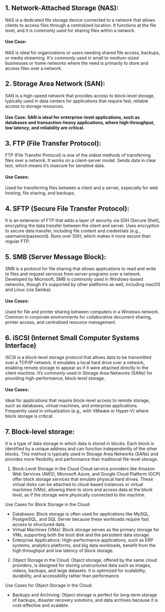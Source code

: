 ## 1. Network-Attached Storage (NAS):
  NAS is a dedicated file storage device connected to a network that allows clients to access files through a centralized location. It functions at the file level, and it is commonly used for sharing files within a network.

#### Use Case: 
  NAS is ideal for organizations or users needing shared file access, backups, or media streaming. It's commonly used in small to medium-sized businesses or home networks where the need is primarily to store and access files over a network.

## 2. Storage Area Network (SAN): 
SAN is a high-speed network that provides access to block-level storage, typically used in data centers for applications that require fast, reliable access to storage resources.

#### Use Case: SAN is ideal for enterprise-level applications, such as databases and transaction-heavy applications, where high throughput, low latency, and reliability are critical.

## 3. FTP (File Transfer Protocol):
FTP (File Transfer Protocol) is one of the oldest methods of transferring files over a network. It works on a client-server model. Sends data in clear text, which means it’s insecure for sensitive data.

#### Use Cases:
Used for transferring files between a client and a server, especially for web hosting, file sharing, and backups.


## 4. SFTP (Secure File Transfer Protocol):
It is an extension of FTP that adds a layer of security via SSH (Secure Shell), encrypting the data transfer between the client and server. Uses encryption to secure data transfer, including file content and credentials (e.g., username/password). Runs over SSH, which makes it more secure than regular FTP.


## 5. SMB (Server Message Block):
SMB is a protocol for file sharing that allows applications to read and write to files and request services from server programs over a network. Developed by Microsoft, SMB is commonly used in Windows-based networks, though it’s supported by other platforms as well, including macOS and Linux (via Samba).

#### Use Cases:
Used for file and printer sharing between computers in a Windows network.
Common in corporate environments for collaborative document sharing, printer access, and centralized resource management.

## 6. iSCSI (Internet Small Computer Systems Interface)
iSCSI is a block-level storage protocol that allows data to be transmitted over a TCP/IP network. It emulates a local hard drive over a network, enabling remote storage to appear as if it were attached directly to the client machine.
It’s commonly used in Storage Area Networks (SANs) for providing high-performance, block-level storage.

#### Use Cases:
Ideal for applications that require block-level access to remote storage, such as databases, virtual machines, and enterprise applications.
Frequently used in virtualization (e.g., with VMware or Hyper-V) where block storage is critical.

## 7. Block-level storage:
It is a type of data storage in which data is stored in blocks. Each block is identified by a unique address and can function independently of the other blocks. This method is typically used in Storage Area Networks (SANs) and provides more flexibility and performance than traditional file-level storage.

1. Block-Level Storage in the Cloud
Cloud service providers like Amazon Web Services (AWS), Microsoft Azure, and Google Cloud Platform (GCP) offer block storage services that emulate physical hard drives. These virtual disks can be attached to cloud-based instances or virtual machines (VMs), allowing them to store and access data at the block level, as if the storage were physically connected to the machine.

Use Cases for Block Storage in the Cloud:
- Databases: Block storage is often used for applications like MySQL, PostgreSQL, and SQL Server because these workloads require fast access to structured data.
- Virtual Machines (VMs): Block storage serves as the primary storage for VMs, supporting both the boot disk and the persistent data storage.
- Enterprise Applications: High-performance applications, such as ERP systems, analytics platforms, and big data workloads, benefit from the high throughput and low latency of block storage.

2. Object Storage in the Cloud:
Object storage, offered by the same cloud providers, is designed for storing unstructured data such as images, videos, backups, and large datasets. It is optimized for scalability, durability, and accessibility rather than performance.

Use Cases for Object Storage in the Cloud:
- Backups and Archiving: Object storage is perfect for long-term storage of backups, disaster recovery solutions, and data archives because it is cost-effective and scalable.

